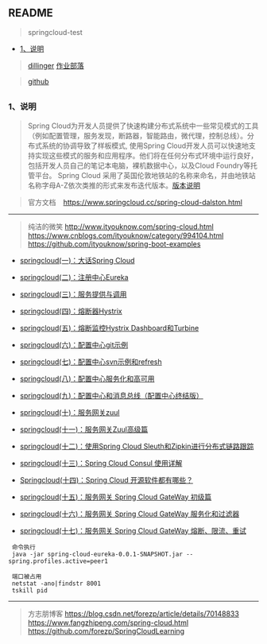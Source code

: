## README
> springcloud-test

*   [1、说明](#introduce) 

> [dillinger]( https://dillinger.io/ )   [作业部落]( https://www.zybuluo.com/mdeditor )    

> [github]( https://github.com/scott180/springcloud-test ) 



<h2 id="introduce"></h2>

### 1、说明
> Spring Cloud为开发人员提供了快速构建分布式系统中一些常见模式的工具（例如配置管理，服务发现，断路器，智能路由，微代理，控制总线）。分布式系统的协调导致了样板模式, 使用Spring Cloud开发人员可以快速地支持实现这些模式的服务和应用程序。他们将在任何分布式环境中运行良好，包括开发人员自己的笔记本电脑，裸机数据中心，以及Cloud Foundry等托管平台。
Spring Cloud 采用了英国伦敦地铁站的名称来命名，并由地铁站名称字母A-Z依次类推的形式来发布迭代版本。[版本说明]( https://mp.weixin.qq.com/s/IqlHFsIrFJ5vBG9-1gldJw )

>官方文档 &ensp; https://www.springcloud.cc/spring-cloud-dalston.html

-------

>纯洁的微笑 
http://www.ityouknow.com/spring-cloud.html &ensp;
https://www.cnblogs.com/ityouknow/category/994104.html &ensp;
https://github.com/ityouknow/spring-boot-examples

- [springcloud(一)：大话Spring Cloud]( https://www.cnblogs.com/ityouknow/p/6791221.html )
- [springcloud(二)：注册中心Eureka]( https://www.cnblogs.com/ityouknow/p/6854805.html )
- [springcloud(三)：服务提供与调用]( https://www.cnblogs.com/ityouknow/p/6859802.html )
- [springcloud(四)：熔断器Hystrix]( https://www.cnblogs.com/ityouknow/p/6868833.html )
- [springcloud(五)：熔断监控Hystrix Dashboard和Turbine]( https://www.cnblogs.com/ityouknow/p/6889059.html )

- [springcloud(六)：配置中心git示例]( https://www.cnblogs.com/ityouknow/p/6892584.html )
- [springcloud(七)：配置中心svn示例和refresh]( https://www.cnblogs.com/ityouknow/p/6906917.html )
- [springcloud(八)：配置中心服务化和高可用]( https://www.cnblogs.com/ityouknow/p/6922705.html )
- [springcloud(九)：配置中心和消息总线（配置中心终结版）]( https://www.cnblogs.com/ityouknow/p/6931958.html )
- [springcloud(十)：服务网关zuul]( https://www.cnblogs.com/ityouknow/p/6944096.html )  

- [springcloud(十一)：服务网关Zuul高级篇](http://www.ityouknow.com/springcloud/2018/01/20/spring-cloud-zuul.html )  
- [springcloud(十二)：使用Spring Cloud Sleuth和Zipkin进行分布式链路跟踪](http://www.ityouknow.com/springcloud/2018/02/02/spring-cloud-sleuth-zipkin.html )  
- [springcloud(十三)：Spring Cloud Consul 使用详解](http://www.ityouknow.com/springcloud/2018/07/20/spring-cloud-consul.html )  
- [Springcloud(十四)：Spring Cloud 开源软件都有哪些？](http://www.ityouknow.com/springcloud/2018/08/06/spring-cloud-open-source.html )  
- [springcloud(十五)：服务网关 Spring Cloud GateWay 初级篇](http://www.ityouknow.com/springcloud/2018/12/12/spring-cloud-gateway-start.html )  
- [springcloud(十六)：服务网关 Spring Cloud GateWay 服务化和过滤器](http://www.ityouknow.com/springcloud/2019/01/19/spring-cloud-gateway-service.html )   
- [springcloud(十七)：服务网关 Spring Cloud GateWay 熔断、限流、重试](http://www.ityouknow.com/springcloud/2019/01/26/spring-cloud-gateway-limit.html )  

```
 命令执行
 java -jar spring-cloud-eureka-0.0.1-SNAPSHOT.jar --spring.profiles.active=peer1
 
 端口被占用
 netstat -ano|findstr 8001
 tskill pid

```
-------
>方志朋博客
https://blog.csdn.net/forezp/article/details/70148833 &ensp;
https://www.fangzhipeng.com/spring-cloud.html &ensp;
https://github.com/forezp/SpringCloudLearning
